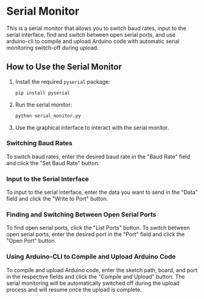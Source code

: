# Serial Monitor

This is a serial monitor that allows you to switch baud rates, input to the serial interface, find and switch between open serial ports, and use arduino-cli to compile and upload Arduino code with automatic serial monitoring switch-off during upload.

## How to Use the Serial Monitor

1. Install the required `pyserial` package:

    ```sh
    pip install pyserial
    ```

2. Run the serial monitor:

    ```sh
    python serial_monitor.py
    ```

3. Use the graphical interface to interact with the serial monitor.

### Switching Baud Rates

To switch baud rates, enter the desired baud rate in the "Baud Rate" field and click the "Set Baud Rate" button.

### Input to the Serial Interface

To input to the serial interface, enter the data you want to send in the "Data" field and click the "Write to Port" button.

### Finding and Switching Between Open Serial Ports

To find open serial ports, click the "List Ports" button. To switch between open serial ports, enter the desired port in the "Port" field and click the "Open Port" button.

### Using Arduino-CLI to Compile and Upload Arduino Code

To compile and upload Arduino code, enter the sketch path, board, and port in the respective fields and click the "Compile and Upload" button. The serial monitoring will be automatically switched off during the upload process and will resume once the upload is complete.
